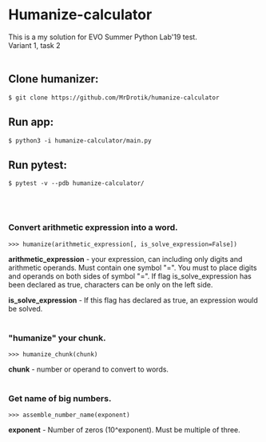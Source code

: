 # Humanize-calculator 
This is a my solution for EVO Summer Python Lab'19 test. <br/>
Variant 1, task 2<br/><br/>
## Clone humanizer: 
    $ git clone https://github.com/MrDrotik/humanize-calculator
## Run app:
    $ python3 -i humanize-calculator/main.py
## Run pytest:
    $ pytest -v --pdb humanize-calculator/
<br/><br/>
### Convert arithmetic expression into a word.
    >>> humanize(arithmetic_expression[, is_solve_expression=False])
**arithmetic_expression** - your expression, can including only digits and arithmetic operands. Must contain one symbol "=". You must to place digits and operands on both sides of symbol "=". If flag is_solve_expression has been declared as true, characters can be only on the left side.

**is_solve_expression** - If this flag has declared as true, an expression would be solved.
<br/><br/>
### "humanize" your chunk.
    >>> humanize_chunk(chunk)
**chunk** - number or operand to convert to words.
<br/><br/>
### Get name of big numbers.
    >>> assemble_number_name(exponent)
**exponent** - Number of zeros (10^exponent). Must be multiple of three.